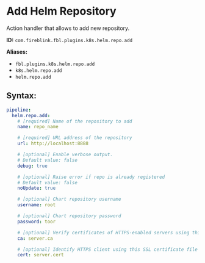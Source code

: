 # Add Helm Repository

Action handler that allows to add new repository.

**ID:** `com.fireblink.fbl.plugins.k8s.helm.repo.add`

**Aliases:**

- `fbl.plugins.k8s.helm.repo.add`
- `k8s.helm.repo.add`
- `helm.repo.add`

## Syntax:

```yaml
pipeline:
  helm.repo.add:
    # [required] Name of the repository to add
    name: repo_name

    # [required] URL address of the repository
    url: http://localhost:8888

    # [optional] Enable verbose output.
    # Default value: false
    debug: true

    # [optional] Raise error if repo is already registered
    # Default value: false
    noUpdate: true

    # [optional] Chart repository username
    username: root

    # [optional] Chart repository password
    password: toor

    # [optional] Verify certificates of HTTPS-enabled servers using this CA bundle
    ca: server.ca

    # [optional] Identify HTTPS client using this SSL certificate file
    cert: server.cert
```
